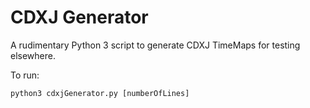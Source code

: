 # CDXJ Generator

A rudimentary Python 3 script to generate CDXJ TimeMaps for testing elsewhere.

To run:

    python3 cdxjGenerator.py [numberOfLines]

